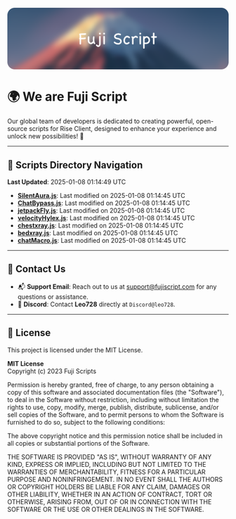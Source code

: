 ![Banner](.github/b.webp)

# 🌍 **We are Fuji Script**

Our global team of developers is dedicated to creating powerful, open-source scripts for Rise Client, designed to enhance your experience and unlock new possibilities! 🌟

---
<!-- SCRIPTS_NAVIGATION_START -->
## 📂 **Scripts Directory Navigation**

**Last Updated**: 2025-01-08 01:14:49 UTC

- **[SilentAura.js](scripts/SilentAura.js)**: Last modified on 2025-01-08 01:14:45 UTC
- **[ChatBypass.js](scripts/ChatBypass.js)**: Last modified on 2025-01-08 01:14:45 UTC
- **[jetpackFly.js](scripts/jetpackFly.js)**: Last modified on 2025-01-08 01:14:45 UTC
- **[velocityHylex.js](scripts/velocityHylex.js)**: Last modified on 2025-01-08 01:14:45 UTC
- **[chestxray.js](scripts/chestxray.js)**: Last modified on 2025-01-08 01:14:45 UTC
- **[bedxray.js](scripts/bedxray.js)**: Last modified on 2025-01-08 01:14:45 UTC
- **[chatMacro.js](scripts/chatMacro.js)**: Last modified on 2025-01-08 01:14:45 UTC

<!-- SCRIPTS_NAVIGATION_END -->

---

## 💬 **Contact Us**  
- 📬 **Support Email**: Reach out to us at [support@fujiscript.com](mailto:support@fujiscript.com) for any questions or assistance.  
- 💬 **Discord**: Contact **Leo728** directly at `Discord@leo728`.

---

## 📜 **License**

This project is licensed under the MIT License.  

**MIT License**  
Copyright (c) 2023 Fuji Scripts  

Permission is hereby granted, free of charge, to any person obtaining a copy of this software and associated documentation files (the "Software"), to deal in the Software without restriction, including without limitation the rights to use, copy, modify, merge, publish, distribute, sublicense, and/or sell copies of the Software, and to permit persons to whom the Software is furnished to do so, subject to the following conditions:  

The above copyright notice and this permission notice shall be included in all copies or substantial portions of the Software.  

THE SOFTWARE IS PROVIDED "AS IS", WITHOUT WARRANTY OF ANY KIND, EXPRESS OR IMPLIED, INCLUDING BUT NOT LIMITED TO THE WARRANTIES OF MERCHANTABILITY, FITNESS FOR A PARTICULAR PURPOSE AND NONINFRINGEMENT. IN NO EVENT SHALL THE AUTHORS OR COPYRIGHT HOLDERS BE LIABLE FOR ANY CLAIM, DAMAGES OR OTHER LIABILITY, WHETHER IN AN ACTION OF CONTRACT, TORT OR OTHERWISE, ARISING FROM, OUT OF OR IN CONNECTION WITH THE SOFTWARE OR THE USE OR OTHER DEALINGS IN THE SOFTWARE.  
